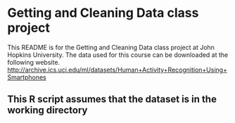 # Getting and Cleaning Data class project

This README is for the Getting and Cleaning Data class project at John Hopkins University.  The data used for 
this course can be downloaded at the following website.  http://archive.ics.uci.edu/ml/datasets/Human+Activity+Recognition+Using+Smartphones


## This R script assumes that the dataset is in the working directory